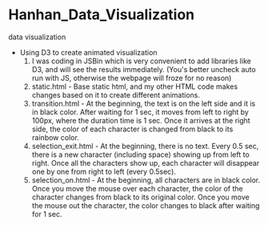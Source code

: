 # Hanhan_Data_Visualization
data visualization

* Using D3 to create animated visualization
  1. I was coding in JSBin which is very convenient to add libraries like D3, and will see the results immediately. (You's better uncheck auto run with JS, otherwise the webpage will froze for no reason)
  2. static.html - Base static html, and my other HTML code makes changes based on it to create different animations.
  3. transition.html - At the beginning, the text is on the left side and it is in black color. After waiting for 1 sec, it moves from left to right by 100px, where the duration time is 1 sec. Once it arrives at the right side, the color of each character is changed from black to its rainbow color.
  4. selection_exit.html - At the beginning, there is no text. Every 0.5 sec, there is a new character (including space) showing up from left to right. Once all the characters show up, each character will disappear one by one from right to left (every 0.5sec).
  5. selection_on.html - At the beginning, all characters are in black color. Once you move the mouse over each character, the color of the character changes from black to its original color. Once you move the mouse out the character, the color changes to black after waiting for 1 sec.
